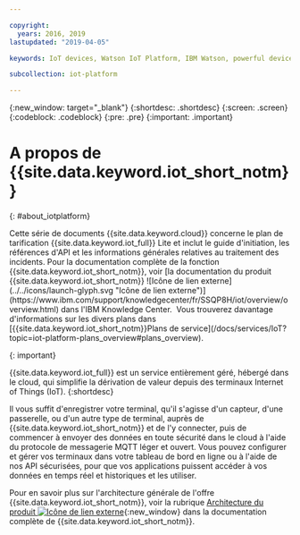 ```yaml
---

copyright:
  years: 2016, 2019
lastupdated: "2019-04-05"

keywords: IoT devices, Watson IoT Platform, IBM Watson, powerful device management operations

subcollection: iot-platform

---
```


{:new_window: target="\_blank"}
{:shortdesc: .shortdesc}
{:screen: .screen}
{:codeblock: .codeblock}
{:pre: .pre}
{:important: .important}

# A propos de {{site.data.keyword.iot_short_notm}}
{: #about_iotplatform}

<p>Cette série de documents {{site.data.keyword.cloud}} concerne le plan de tarification {{site.data.keyword.iot_full}} Lite et inclut le guide d'initiation, les références d'API et les informations générales relatives au traitement des incidents.
Pour la documentation complète de la fonction {{site.data.keyword.iot_short_notm}}, voir [la documentation du produit {{site.data.keyword.iot_short_notm}} ![Icône de lien externe](../../icons/launch-glyph.svg "Icône de lien externe")](https://www.ibm.com/support/knowledgecenter/fr/SSQP8H/iot/overview/overview.html) dans l'IBM Knowledge Center.  Vous trouverez davantage d'informations sur les divers plans dans [{{site.data.keyword.iot_short_notm}}Plans de service](/docs/services/IoT?topic=iot-platform-plans_overview#plans_overview). 
</p>
{: important}

{{site.data.keyword.iot_full}} est un service entièrement géré, hébergé dans le cloud, qui simplifie la dérivation de valeur depuis des terminaux Internet of Things (IoT).
{:shortdesc}

Il vous suffit d'enregistrer votre terminal, qu'il s'agisse d'un capteur, d'une passerelle, ou d'un autre type de terminal, auprès de {{site.data.keyword.iot_short_notm}} et de l'y connecter, puis de commencer à envoyer des données en toute sécurité dans le cloud à l'aide du protocole de messagerie MQTT léger et ouvert. Vous pouvez configurer et gérer vos terminaux dans votre tableau de bord en ligne ou à l'aide de nos API sécurisées, pour que vos applications puissent accéder à vos données en temps réel et historiques et les utiliser.

Pour en savoir plus sur l'architecture générale de l'offre {{site.data.keyword.iot_short_notm}}, voir la rubrique [Architecture du produit ![Icône de lien externe](../../icons/launch-glyph.svg "Icône de lien externe")](https://www.ibm.com/support/knowledgecenter/fr/SSQP8H/iot/overview/architecture.html){:new_window} dans la documentation complète de {{site.data.keyword.iot_short_notm}}.
